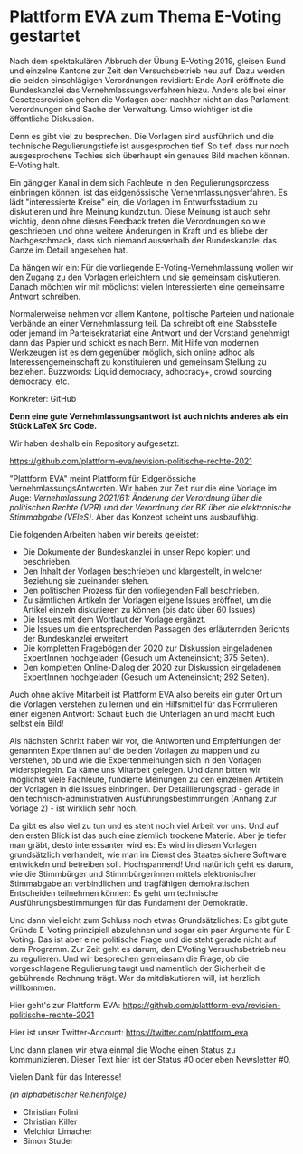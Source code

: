 # Plattform EVA zum Thema E-Voting gestartet

Nach dem spektakulären Abbruch der Übung E-Voting 2019, gleisen Bund und einzelne Kantone zur Zeit den Versuchsbetrieb neu auf. Dazu werden die beiden einschlägigen Verordnungen revidiert: Ende April eröffnete die Bundeskanzlei das Vernehmlassungsverfahren hiezu.  Anders als bei einer Gesetzesrevision gehen die Vorlagen aber nachher nicht an das Parlament: Verordnungen sind Sache der Verwaltung.  Umso wichtiger ist die öffentliche Diskussion.

Denn es gibt viel zu besprechen. Die Vorlagen sind ausführlich und die technische Regulierungstiefe ist ausgesprochen tief. So tief, dass nur noch ausgesprochene Techies sich überhaupt ein genaues Bild machen können. E-Voting halt.

Ein gängiger Kanal in dem sich Fachleute in den Regulierungsprozess einbringen können, ist das eidgenössische Vernehmlassungsverfahren. Es lädt "interessierte Kreise" ein, die Vorlagen im Entwurfsstadium zu diskutieren und ihre Meinung kundzutun. Diese Meinung ist auch sehr wichtig, denn ohne dieses Feedback treten die Verordnungen so wie geschrieben und ohne weitere Änderungen in Kraft und es bliebe der Nachgeschmack, dass sich niemand ausserhalb der Bundeskanzlei das Ganze im Detail angesehen hat.

Da hängen wir ein: Für die vorliegende E-Voting-Vernehmlassung wollen wir den Zugang zu den Vorlagen erleichtern und sie gemeinsam diskutieren. Danach möchten wir mit möglichst vielen Interessierten eine gemeinsame Antwort schreiben.

Normalerweise nehmen vor allem Kantone, politische Parteien und nationale Verbände an einer Vernehmlassung teil. Da schreibt oft eine Stabsstelle oder jemand im Parteisekratariat eine Antwort und der Vorstand genehmigt dann das Papier und schickt es nach Bern.  Mit Hilfe von modernen Werkzeugen ist es dem gegenüber möglich, sich online adhoc als Interessengemeinschaft zu konstituieren und gemeinsam Stellung zu beziehen. Buzzwords: Liquid democracy, adhocracy+, crowd sourcing democracy, etc.

Konkreter: GitHub

**Denn eine gute Vernehmlassungsantwort ist auch nichts anderes als ein Stück LaTeX Src Code.**

Wir haben deshalb ein Repository aufgesetzt:

https://github.com/plattform-eva/revision-politische-rechte-2021

"Plattform EVA" meint Plattform für Eidgenössiche VernehmlassungsAntworten.  Wir haben zur Zeit nur die eine Vorlage im Auge: *Vernehmlassung 2021/61: Änderung der Verordnung über die politischen Rechte (VPR) und der Verordnung der BK über die elektronische Stimmabgabe (VEleS)*. Aber das Konzept scheint uns ausbaufähig.

Die folgenden Arbeiten haben wir bereits geleistet:

* Die Dokumente der Bundeskanzlei in unser Repo kopiert und beschrieben.
* Den Inhalt der Vorlagen beschrieben und klargestellt, in welcher Beziehung sie zueinander stehen.
* Den politischen Prozess für den vorliegenden Fall beschrieben.
* Zu sämtlichen Artikeln der Vorlagen eigene Issues eröffnet, um
  die Artikel einzeln diskutieren zu können (bis dato über 60 Issues)
* Die Issues mit dem Wortlaut der Vorlage ergänzt.
* Die Issues um die entsprechenden Passagen des erläuternden Berichts der Bundeskanzlei erweitert
* Die kompletten Fragebögen der 2020 zur Diskussion eingeladenen ExpertInnen hochgeladen (Gesuch um Akteneinsicht; 375 Seiten).
* Den kompletten Online-Dialog der 2020 zur Diskussion eingeladenen ExpertInnen hochgeladen (Gesuch um Akteneinsicht; 292 Seiten).

Auch ohne aktive Mitarbeit ist Plattform EVA also bereits ein guter Ort um die Vorlagen verstehen zu lernen und ein Hilfsmittel für das Formulieren einer eigenen Antwort: Schaut Euch die Unterlagen an und macht Euch selbst ein Bild!

Als nächsten Schritt haben wir vor, die Antworten und Empfehlungen der genannten ExpertInnen auf die beiden Vorlagen zu mappen und zu verstehen, ob und wie die Expertenmeinungen sich in den Vorlagen widerspiegeln. Da käme uns Mitarbeit gelegen. Und dann bitten wir möglichst viele Fachleute, fundierte Meinungen zu den einzelnen Artikeln der Vorlagen in die Issues einbringen. Der Detaillierungsgrad - gerade in den technisch-administrativen Ausführungsbestimmungen (Anhang zur Vorlage 2) - ist wirklich sehr hoch.

Da gibt es also viel zu tun und es steht noch viel Arbeit vor uns. Und auf den ersten Blick ist das auch eine ziemlich trockene Materie. Aber je tiefer man gräbt, desto interessanter wird es: Es wird in diesen Vorlagen grundsätzlich verhandelt, wie man im Dienst des Staates sichere Software entwickeln und betreiben soll. Hochspannend! Und natürlich geht es darum, wie die Stimmbürger und Stimmbürgerinnen mittels elektronischer Stimmabgabe an verbindlichen und tragfähigen demokratischen Entscheiden teilnehmen können: Es geht um technische Ausführungsbestimmungen für das Fundament der Demokratie.

Und dann vielleicht zum Schluss noch etwas Grundsätzliches: Es gibt gute Gründe E-Voting prinzipiell abzulehnen und sogar ein paar Argumente für E-Voting. Das ist aber eine politische Frage und die steht gerade nicht auf dem Programm. Zur Zeit geht es darum, den EVoting Versuchsbetrieb neu zu regulieren. Und wir besprechen gemeinsam die Frage, ob die vorgeschlagene Regulierung taugt und namentlich der Sicherheit die gebührende Rechnung trägt. Wer da mitdiskutieren will, ist herzlich willkommen.

Hier geht's zur Plattform EVA: https://github.com/plattform-eva/revision-politische-rechte-2021

Hier ist unser Twitter-Account: https://twitter.com/plattform_eva

Und dann planen wir etwa einmal die Woche einen Status zu kommunizieren. Dieser Text hier ist der Status #0 oder eben Newsletter #0.

Vielen Dank für das Interesse!

*(in alphabetischer Reihenfolge)*

* Christian Folini
* Christian Killer
* Melchior Limacher
* Simon Studer



